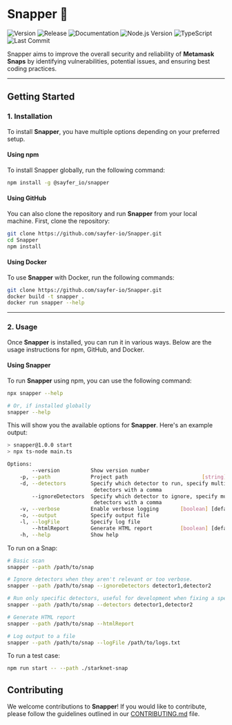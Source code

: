 # Snapper 🐠

![Version](https://img.shields.io/npm/v/@sayfer_io/snapper)
![Release](https://github.com/sayfer-io/Snapper/actions/workflows/release.yaml/badge.svg)
![Documentation](https://github.com/sayfer-io/Snapper/actions/workflows/documentation.yaml/badge.svg)
![Node.js Version](https://img.shields.io/badge/Node.js-v22.3.0-brightgreen)
![TypeScript](https://img.shields.io/badge/types-TypeScript-blue)
![Last Commit](https://img.shields.io/github/last-commit/sayfer-io/Snapper)

Snapper aims to improve the overall security and reliability of **Metamask Snaps** by identifying vulnerabilities, potential issues, and ensuring best coding practices.

---

## Getting Started

### 1. **Installation**

To install **Snapper**, you have multiple options depending on your preferred setup.

#### **Using npm**

To install Snapper globally, run the following command:

```bash
npm install -g @sayfer_io/snapper
```

#### **Using GitHub**

You can also clone the repository and run **Snapper** from your local machine. First, clone the repository:

```bash
git clone https://github.com/sayfer-io/Snapper.git
cd Snapper
npm install
```

#### **Using Docker**

To use **Snapper** with Docker, run the following commands:

```bash
git clone https://github.com/sayfer-io/Snapper.git
docker build -t snapper .
docker run snapper --help
```

---

### 2. **Usage**

Once **Snapper** is installed, you can run it in various ways. Below are the usage instructions for npm, GitHub, and Docker.

#### **Using Snapper**

To run **Snapper** using npm, you can use the following command:

```bash
npx snapper --help

# Or, if installed globally
snapper --help
```

This will show you the available options for **Snapper**. Here's an example output:

```bash
> snapper@1.0.0 start
> npx ts-node main.ts

Options:
        --version          Show version number                           [boolean]
    -p, --path             Project path                        [string] [required]
    -d, --detectors        Specify which detector to run, specify multiple
                            detectors with a comma                        [string]
        --ignoreDetectors  Specify which detector to ignore, specify multiple
                            detectors with a comma                        [string]
    -v, --verbose          Enable verbose logging       [boolean] [default: false]
    -o, --output           Specify output file                            [string]
    -l, --logFile          Specify log file                               [string]
        --htmlReport       Generate HTML report         [boolean] [default: false]
    -h, --help             Show help                                     [boolean]
```

To run on a Snap:
```bash
# Basic scan
snapper --path /path/to/snap

# Ignore detectors when they aren't relevant or too verbose.
snapper --path /path/to/snap --ignoreDetectors detector1,detector2

# Run only specific detectors, useful for development when fixing a specific issue.
snapper --path /path/to/snap --detectors detector1,detector2

# Generate HTML report
snapper --path /path/to/snap --htmlReport

# Log output to a file
snapper --path /path/to/snap --logFile /path/to/logs.txt
```

To run a test case:

```bash
npm run start -- --path ./starknet-snap
```

## Contributing

We welcome contributions to **Snapper**! If you would like to contribute, please follow the guidelines outlined in our [CONTRIBUTING.md](CONTRIBUTING.md) file.
